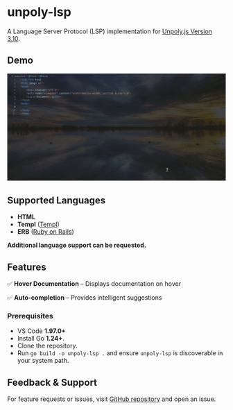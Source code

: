 # unpoly-lsp

A Language Server Protocol (LSP) implementation for [Unpoly.js Version 3.10](https://unpoly.com/).

## Demo

![Auto-completion and documentation on hover](../../screenshots/features.gif)

## Supported Languages

- **HTML**
- **Templ** ([Templ](https://templ.guide/))
- **ERB** ([Ruby on Rails](https://rubyonrails.org/))

**Additional language support can be requested.**

## Features

✅ **Hover Documentation** – Displays documentation on hover

✅ **Auto-completion** – Provides intelligent suggestions

### Prerequisites

- VS Code **1.97.0+**
- Install Go **1.24+**.
- Clone the repository.
- Run `go build -o unpoly-lsp .` and ensure `unpoly-lsp` is discoverable in your system path.

## Feedback & Support

For feature requests or issues, visit [GitHub repository](https://github.com/o-richard/unpoly-lsp) and open an issue.
